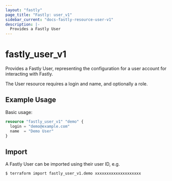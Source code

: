 ```yaml
---
layout: "fastly"
page_title: "Fastly: user_v1"
sidebar_current: "docs-fastly-resource-user-v1"
description: |-
  Provides a Fastly User
---
```


# fastly_user_v1

Provides a Fastly User, representing the configuration for a user account for interacting with Fastly.

The User resource requires a login and name, and optionally a role.

## Example Usage

Basic usage:

```terraform
resource "fastly_user_v1" "demo" {
  login = "demo@example.com"
  name  = "Demo User"
}
```

## Import

A Fastly User can be imported using their user ID, e.g.

```txt
$ terraform import fastly_user_v1.demo xxxxxxxxxxxxxxxxxxxx
```
